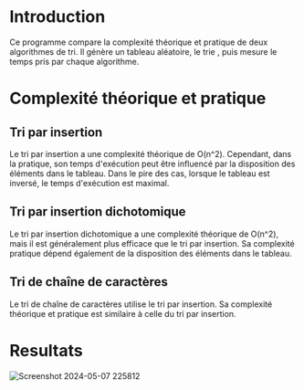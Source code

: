 # Introduction

Ce programme compare la complexité théorique et pratique de deux algorithmes de tri. Il génère un tableau aléatoire, le trie , puis mesure le temps pris par chaque algorithme.


# Complexité théorique et pratique

## Tri par insertion

Le tri par insertion a une complexité théorique de O(n^2). Cependant, dans la pratique, son temps d'exécution peut être influencé par la disposition des éléments dans le tableau. Dans le pire des cas, lorsque le tableau est inversé, le temps d'exécution est maximal.

## Tri par insertion dichotomique

Le tri par insertion dichotomique a une complexité théorique de O(n^2), mais il est généralement plus efficace que le tri par insertion. Sa complexité pratique dépend également de la disposition des éléments dans le tableau.

## Tri de chaîne de caractères

Le tri de chaîne de caractères utilise le tri par insertion. Sa complexité théorique et pratique est similaire à celle du tri par insertion.

# Resultats

![Screenshot 2024-05-07 225812](https://github.com/Ali-desu/Devoir_Algo/assets/144283720/9c1d5181-0846-402b-ab2b-609c494f7e87)


